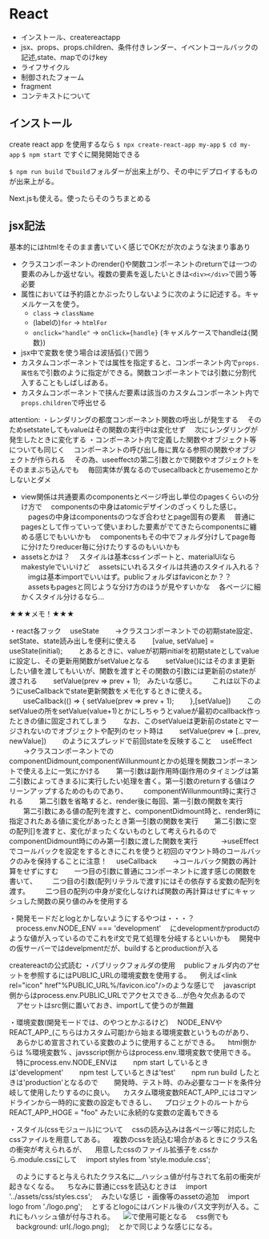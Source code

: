 # React
- インストール、createreactapp
- jsx、props、props.children、条件付きレンダー、イベントコールバックの記述,state、mapでのけkey
- ライフサイクル
- 制御されたフォーム
- fragment
- コンテキストについて

## インストール
create react app を使用するなら
`$ npx create-react-app my-app`
`$ cd my-app`
`$ npm start`
ですぐに開発開始できる

`$ npm run build`
で`build`フォルダーが出来上がり、その中にデプロイするものが出来上がる。

Next.jsも使える。使ったらそのうちまとめる

## jsx記法
基本的にはhtmlをそのまま書いていく感じでOKだが次のような決まり事あり
- クラスコンポーネントのrender()や関数コンポーネントのreturnでは一つの要素のみしか返せない。複数の要素を返したいときは`<div></div>`で囲う等必要
- 属性においては予約語とかぶったりしないように次のように記述する。キャメルケースを使う。
  - `class`   →   `className`
  - (labelの)`for`   →   `htmlFor`
  - `onclick="handle"`   →   `onClick={handle}` (キャメルケースでhandleは{関数})
- jsx中で変数を使う場合は波括弧`{}`で囲う
- カスタムコンポーネントでは属性を指定すると、コンポーネント内で`props.属性名`で引数のように指定ができる。関数コンポーネントでは引数に分割代入することもしばしばある。
- カスタムコンポーネントで挟んだ要素は該当のカスタムコンポーネント内で`props.children`で呼出せる


attention: 
・レンダリングの都度コンポーネント関数の呼出しが発生する
　そのためsetstateしてもvalueはその関数の実行中は変化せず
　次にレンダリングが発生したときに変化する
・コンポーネント内で定義した関数やオブジェクト等についても同じく
　コンポーネントの呼び出し毎に異なる参照の関数やオブジェクトが作られる
　その為、useeffectの第二引数とかで関数やオブジェクトをそのままぶち込んでも
　毎回実体が異なるのでusecallbackとかusememoとかしないとダメ



- view関係は共通要素のcomponentsとページ呼出し単位のpagesくらいの分け方で
　componentsの中身はatomicデザインのざっくりした感じ。
　pagesの中身はcomponentsのつなぎ合わせとpage固有の要素
　普通にpagesとして作っていって使いまわした要素がでてきたらcomponentsに纏める感じでもいいかも
　componentsもその中でフォルダ分けしてpage毎に分けたりreducer毎に分けたりするのもいいかも
- assetsとかは？
　スタイルは基本cssインポートと、materialUiならmakestyleでいいけど
　assetsにいれるスタイルは共通のスタイル入れる？
　imgは基本importでいいはず。publicフォルダはfaviconとか？？
　assetsもpagesと同じような分け方のほうが見やすいかな
　各ページに細かくスタイル分けるなら…

★★★メモ！★★★


・react各フック
　useState
　　→クラスコンポーネントでの初期state設定、setState、state読み出しを便利に使える
　　[value, setValue] = useState(initial);
　　とあるときに、valueが初期initialを初期stateとしてvalueに設定し、その更新用関数がsetValueとなる
　　setValue()にはそのまま更新したい値を渡してもいいが、関数を渡すとその関数の引数には更新前のstateが渡される
　　setValue(prev => prev + 1);　みたいな感じ。
　　これは以下のようにuseCallbackでstate更新関数をメモ化するときに使える。
　　useCallback(() => {
      setValue(prev => prev + 1);
　　},[setValue])
　　このsetValueの所をsetValue(value+1)とかにしちゃうとvalueが最初のcallback作ったときの値に固定されてしまう
　　なお、このsetValueは更新前のstateとマージされないのでオブジェクトや配列のセット時は
　　setValue(prev => [...prev, newValue])
　　のようにスプレッドで前回stateを反映すること
　useEffect
　　→クラスコンポーネントでのcomponentDidmount,componentWillunmountとかの処理を関数コンポーネントで使える上に一気にかける
　　第一引数は副作用時(副作用のタイミングは第二引数によってきまる)に実行したい処理を書く。第一引数のreturnする値はクリーンアップするためのものであり、
　　componentWillunmount時に実行される
　　第二引数を省略すると、render後に毎回、第一引数の関数を実行
　　第二引数にある値の配列を渡すと、componentDidmount時と、render時に指定されたある値に変化があったとき第一引数の関数を実行
　　第二引数に空の配列[]を渡すと、変化がまったくないものとして考えられるのでcomponentDidmount時にのみ第一引数に渡した関数を実行
　　　→useEffectでコールバックを設定をするときにこれを使うと初回のマウント時のコールバックのみを保持することに注意！
　useCallback
　　→コールバック関数の再計算をせずにすむ
　　一つ目の引数に普通にコンポーネントに渡す感じの関数を書いて、
　　二つ目の引数(配列リテラルで渡す)にはその依存する変数の配列を渡す。
　　二つ目の配列の中身が変化しなければ関数の再計算はせずにキャッシュした関数の戻り値のみを使用する





・開発モードだとlogとかしないようにするやつは・・・？
　process.env.NODE_ENV === 'development'
　にdevelopmentかproductのような値が入っているのでこれをif文で見て処理を分岐するといいかも
　開発中の仮サーバーではdevelpmentだが、buildするとproductionが入る

createreactの公式読む
・パブリックフォルダの使用
　publicフォルダ内のアセットを参照するにはPUBLIC_URLの環境変数を使用する。
　例えば<link rel="icon" href"%PUBLIC_URL%/favicon.ico"/>のような感じで
　javascript側からはprocess.env.PUBLIC_URLでアクセスできる...が色々欠点あるので
　アセットはsrc側に置いておき、importして使うのが無難

・環境変数(開発モードでは、のやつとかぶるけど)
　NODE_ENVやREACT_APP_(こちらはカスタム可能)から始まる環境変数というものがあり、
　あらかじめ宣言されている変数のように使用することができる。
　html側からは %環境変数% 、javsscript側からはprocess.env.環境変数で使用できる。
　特にprocess.env.NODE_ENVは
　　npm start しているときは'development'
　　npm test しているときは'test'
　　npm run build したときは'production'となるので
　　開発時、テスト時、のみ必要なコードを条件分岐して使用したりするのに良い。
　カスタム環境変数REACT_APP_にはコマンドラインから一時的に変数の設定もできるし、
　プロジェクトのルートから REACT_APP_HOGE = "foo" みたいに永続的な変数の定義もできる

・スタイル(cssモジュール)について
　cssの読み込みは各ページ等に対応したcssファイルを用意してある。
　複数のcssを読込む場合があるときにクラス名の衝突が考えられるが、
　用意したcssのファイル拡張子を.cssから.module.cssにして
　import styles from 'style.module.css';
　<div className={styles.class}/>
　のようにすると与えられたクラス名に__ハッシュ値が付与されて名前の衝突が起きなくなる。
　ちなみに普通にcssを読込むときは
　import '../assets/css/styles.css';
　みたいな感じ
・画像等のassetの追加
　import logo from './logo.png';
　とするとlogoにはバンドル後のパス文字列が入る。これにもハッシュ値が付与される。
　<img src={logo}/>で使用可能となる
　css側でも
　background: url(./logo.png);
　とかで同じような感じになる。
